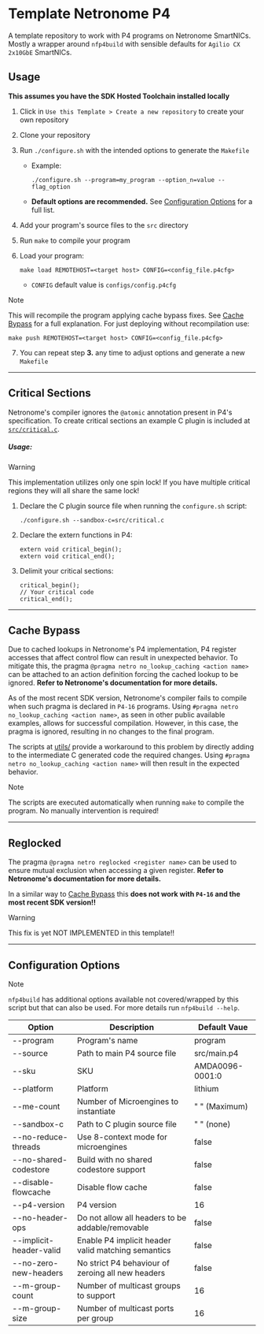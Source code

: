 # Template Netronome P4

A template repository to work with P4 programs on Netronome SmartNICs. Mostly a wrapper around `nfp4build` with sensible defaults for `Agilio CX 2x10GbE` SmartNICs. 

## Usage

**This assumes you have the SDK Hosted Toolchain installed locally**

1. Click in `Use this Template > Create a new repository` to create your own repository

2. Clone your repository

3. Run `./configure.sh` with the intended options to generate the `Makefile`
    - Example:
        ```
        ./configure.sh --program=my_program --option_n=value --flag_option
        ```
    - **Default options are recommended.** See [Configuration Options](#configuration-options) for a full list.

4. Add your program's source files to the `src` directory

5. Run `make` to compile your program

6. Load your program:
    ```
    make load REMOTEHOST=<target host> CONFIG=<config_file.p4cfg>
    ```
    - `CONFIG` default value is `configs/config.p4cfg`
 
> [!NOTE]
> This will recompile the program applying cache bypass fixes. See [Cache Bypass](#cache-bypass) for a full explanation.
> For just deploying without recompilation use:
> ```
> make push REMOTEHOST=<target host> CONFIG=<config_file.p4cfg>
> ```

7. You can repeat step **3.** any time to adjust options and generate a new `Makefile`

---

## Critical Sections

Netronome's compiler ignores the `@atomic` annotation present in P4's specification. To create critical sections an example C plugin is included at [`src/critical.c`](src/critical.c).

##### Usage:

> [!WARNING]
> This implementation utilizes only one spin lock! If you have multiple critical regions they will all share the same lock! 

1. Declare the C plugin source file when running the `configure.sh` script:
    ```
    ./configure.sh --sandbox-c=src/critical.c
    ```

2. Declare the extern functions in P4:
    ```p4
    extern void critical_begin();
    extern void critical_end();
    ```

3. Delimit your critical sections:
    ```p4
    critical_begin();
    // Your critical code
    critical_end();
    ```

---

## Cache Bypass

Due to cached lookups in Netronome's P4 implementation, P4 register accesses that affect control flow can result in unexpected behavior. To mitigate this, the pragma `@pragma netro no_lookup_caching <action name>` can be attached to an action definition forcing the cached lookup to be ignored. **Refer to Netronome's documentation for more details.**

As of the most recent SDK version, Netronome's compiler fails to compile when such pragma is declared in `P4-16` programs. Using `#pragma netro no_lookup_caching <action name>`, as seen in other public available examples, allows for successful compilation. However, in this case, the pragma is ignored, resulting in no changes to the final program.  

The scripts at [utils/](/utils) provide a workaround to this problem by directly adding to the intermediate C generated code the required changes. Using `#pragma netro no_lookup_caching <action name>` will then result in the expected behavior.

> [!NOTE]
> The scripts are executed automatically when running `make` to compile the program. No manually intervention is required! 

---

## Reglocked

The pragma `@pragma netro reglocked <register name>` can be used to ensure mutual exclusion when accessing a given register. **Refer to Netronome's documentation for more details.** 

In a similar way to [Cache Bypass](#cache-bypass) this **does not work with `P4-16` and the most recent SDK version!!**

> [!WARNING]
> This fix is yet NOT IMPLEMENTED in this template!!

---

## Configuration Options

> [!NOTE]  
> `nfp4build` has additional options available not covered/wrapped by this script but that can also be used. For more details run `nfp4build --help`.

| Option | Description | Default Vaue |
|--------|-------------|--------------|
| --program | Program's name | program |
| --source | Path to main P4 source file | src/main.p4 |
| --sku | SKU | AMDA0096-0001:0 |
| --platform | Platform | lithium |
| --me-count | Number of Microengines to instantiate | " " (Maximum) |
| --sandbox-c | Path to C plugin source file | " " (none) |
| --no-reduce-threads | Use 8-context mode for microengines | false |
| --no-shared-codestore | Build with no shared codestore support | false |
| --disable-flowcache | Disable flow cache | false |
| --p4-version | P4 version | 16 |
| --no-header-ops | Do not allow all headers to be addable/removable | false |
| --implicit-header-valid | Enable P4 implicit header valid matching semantics | false |
| --no-zero-new-headers | No strict P4 behaviour of zeroing all new headers | false |
| --m-group-count | Number of multicast groups to support | 16 |
| --m-group-size | Number of multicast ports per group | 16 |
